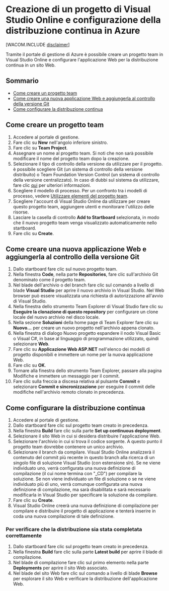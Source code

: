 <properties linkid="create-vso-project-setup-continuous-deployment" urlDisplayName="How to create a VSO project and setup Continuous Deployment" pageTitle="How to create a Visual Studio Online team project and setup Continuous Deployment - Windows Azure" metaKeywords="Visual Studio Online create team project, continuous deployment to Azure" description="Learn how to create a Visual Studio Online team project and configure it for continuous deployment to Windows Azure." metaCanonical="" services="cloud-services, visual-studio-online" documentationCenter="" title="How to Create and Deploy a Cloud Service" authors="jimlamb" solutions="" writer="jimlamb" manager="" editor="" />

Creazione di un progetto di Visual Studio Online e configurazione della distribuzione continua in Azure
=======================================================================================================

[WACOM.INCLUDE [disclaimer](../includes/disclaimer.md)]

Tramite il portale di gestione di Azure è possibile creare un progetto team in Visual Studio Online e configurare l'applicazione Web per la distribuzione continua in un sito Web.

Sommario
--------

-   [Come creare un progetto team](#create_team_project)
-   [Come creare una nuova applicazione Web e aggiungerla al controllo della versione Git](#create_web_app)
-   [Come configurare la distribuzione continua](#continuous_deployment)

Come creare un progetto team
----------------------------

1.  Accedere al portale di gestione.
2.  Fare clic su **New** nell'angolo inferiore sinistro.
3.  Fare clic su **Team Project**.
4.  Assegnare un nome al progetto team. Si noti che non sarà possibile modificare il nome del progetto team dopo la creazione.
5.  Selezionare il tipo di controllo della versione da utilizzare per il progetto. è possibile scegliere Git (un sistema di controllo della versione distribuito) o Team Foundation Version Control (un sistema di controllo della versione centralizzato). In caso di dubbi sul sistema da utilizzare, fare clic [qui](http://msdn.microsoft.com/it-it/library/ms181368.aspx) per ulteriori informazioni.
6.  Scegliere il modello di processo. Per un confronto tra i modelli di processo, vedere [Utilizzare elementi del progetto team](http://msdn.microsoft.com/it-it/library/ms400752.aspx).
7.  Scegliere l'account di Visual Studio Online da utilizzare per creare questo progetto team, aggiungere utenti e monitorare l'utilizzo delle risorse.
8.  Lasciare la casella di controllo **Add to Startboard** selezionata, in modo che il nuovo progetto team venga visualizzato automaticamente nello startboard.
9.  Fare clic su **Create**.

Come creare una nuova applicazione Web e aggiungerla al controllo della versione Git
------------------------------------------------------------------------------------

1.  Dallo startboard fare clic sul nuovo progetto team.
2.  Nella finestra **Code**, nella parte **Repositories**, fare clic sull'archivio Git denominato come il progetto team.
3.  Nel blade dell'archivio o del branch fare clic sul comando a livello di blade **Visual Studio** per aprire il nuovo archivio in Visual Studio. Nel Web browser può essere visualizzata una richiesta di autorizzazione all'avvio di Visual Studio.
4.  Nella finestra dello strumento Team Explorer di Visual Studio fare clic su **Eseguire la clonazione di questo repository** per configurare un clone locale del nuovo archivio nel disco locale.
5.  Nella sezione **Soluzioni** della home page di Team Explorer fare clic su **Nuovo...** per creare un nuovo progetto nell'archivio appena clonato.
6.  Nella finestra di dialogo Nuovo progetto espandere il nodo Visual Basic o Visual C\#, in base al linguaggio di programmazione utilizzato, quindi selezionare **Web**.
7.  Fare clic su **Applicazione Web ASP.NET** nell'elenco dei modelli di progetto disponibili e immettere un nome per la nuova applicazione Web.
8.  Fare clic su **OK**.
9.  Tornare alla finestra dello strumento Team Explorer, passare alla pagina Modifiche e immettere un messaggio per il commit.
10. Fare clic sulla freccia a discesa relativa al pulsante **Commit** e selezionare **Commit e sincronizzazione** per eseguire il commit delle modifiche nell'archivio remoto clonato in precedenza.

Come configurare la distribuzione continua
------------------------------------------

1.  Accedere al portale di gestione.
2.  Dallo startboard fare clic sul progetto team creato in precedenza.
3.  Nella finestra **Build** fare clic sulla parte **Set up continuous deployment**.
4.  Selezionare il sito Web in cui si desidera distribuire l'applicazione Web.
5.  Selezionare l'archivio in cui si trova il codice sorgente. A questo punto il progetto team dovrebbe contenere un unico archivio.
6.  Selezionare il branch da compilare. Visual Studio Online analizzerà il contenuto del commit più recente in questo branch alla ricerca di un singolo file di soluzione Visual Studio (con estensione sln). Se ne viene individuato uno, verrà configurata una nuova definizione di compilazione (il cui nome termina con "\_CD") per compilare la soluzione. Se non viene individuato un file di soluzione o se ne viene individuato più di uno, verrà comunque configurata una nuova definizione di compilazione, ma sarà disabilitata e sarà necessario modificarla in Visual Studio per specificare la soluzione da compilare.
7.  Fare clic su **Create**.
8.  Visual Studio Online creerà una nuova definizione di compilazione per compilare e distribuire il progetto di applicazione e tenterà inserire in coda una nuova compilazione di tale definizione.

### Per verificare che la distribuzione sia stata completata correttamente

1.  Dallo startboard fare clic sul progetto team creato in precedenza.
2.  Nella finestra **Build** fare clic sulla parte **Latest build** per aprire il blade di compilazione.
3.  Nel blade di compilazione fare clic sul primo elemento nella parte **Deployments** per aprire il sito Web associato.
4.  Nel blade del sito Web fare clic sul comando a livello di blade **Browse** per esplorare il sito Web e verificare la distribuzione dell'applicazione Web.

